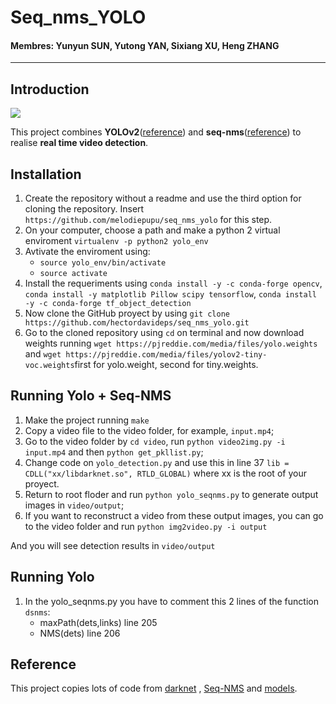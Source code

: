 # Seq_nms_YOLO

#### Membres: Yunyun SUN, Yutong YAN, Sixiang XU, Heng ZHANG

---

## Introduction

![](img/index.jpg) 

This project combines **YOLOv2**([reference](https://arxiv.org/abs/1506.02640)) and **seq-nms**([reference](https://arxiv.org/abs/1602.08465)) to realise **real time video detection**.

## Installation

1. Create the repository without a readme and use the third option for cloning the repository. Insert `https://github.com/melodiepupu/seq_nms_yolo` for this step.
2. On your computer, choose a path and make a python 2 virtual enviroment `virtualenv -p python2 yolo_env`
3. Avtivate the enviroment using:
    - `source yolo_env/bin/activate`
    - `source activate`
5. Install the requeriments using `conda install -y -c conda-forge opencv`, `conda install -y matplotlib Pillow scipy tensorflow`, `conda install -y -c conda-forge tf_object_detection` 
6. Now clone the GitHub proyect by using `git clone https://github.com/hectordavideps/seq_nms_yolo.git`
7. Go to the cloned repository using `cd` on terminal and now download weights running `wget https://pjreddie.com/media/files/yolo.weights` and `wget https://pjreddie.com/media/files/yolov2-tiny-voc.weights`first for yolo.weight, second for tiny.weights.
## Running Yolo + Seq-NMS

1. Make the project running `make`
2. Copy a video file to the video folder, for example, `input.mp4`;
3. Go to the video folder by `cd video`, run `python video2img.py -i input.mp4` and then `python get_pkllist.py`;
4. Change code on `yolo_detection.py` and use this in line 37 `lib = CDLL("xx/libdarknet.so", RTLD_GLOBAL)` where xx is the root of your proyect.
5. Return to root floder and run `python yolo_seqnms.py` to generate output images in `video/output`;
6. If you want to reconstruct a video from these output images, you can go to the video folder and run `python img2video.py -i output`

And you will see detection results in `video/output`

## Running Yolo
1. In the yolo_seqnms.py you have to comment this 2 lines of the function `dsnms`:
    - maxPath(dets,links) line 205
    - NMS(dets) line 206

## Reference

This project copies lots of code from [darknet](https://github.com/pjreddie/darknet) , [Seq-NMS](https://github.com/lrghust/Seq-NMS) and  [models](https://github.com/tensorflow/models).
